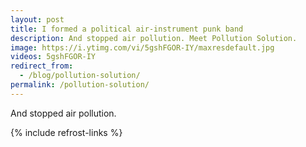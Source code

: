 ```yaml
---
layout: post
title: I formed a political air-instrument punk band
description: And stopped air pollution. Meet Pollution Solution.
image: https://i.ytimg.com/vi/5gshFGOR-IY/maxresdefault.jpg
videos: 5gshFGOR-IY
redirect_from:
  - /blog/pollution-solution/
permalink: /pollution-solution/
---
```


And stopped air pollution.

<div class="youtube-player" data-id="{{ page.videos }}" data-thumb="{{ page.image }}"></div>

{% include refrost-links %}
